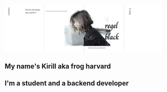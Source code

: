 ![Header](https://github.com/frogindreams/frogindreams/blob/main/assests/maxresdefault.jpg)

## My name's Kirill aka frog harvard
## I'm a student and a backend developer
